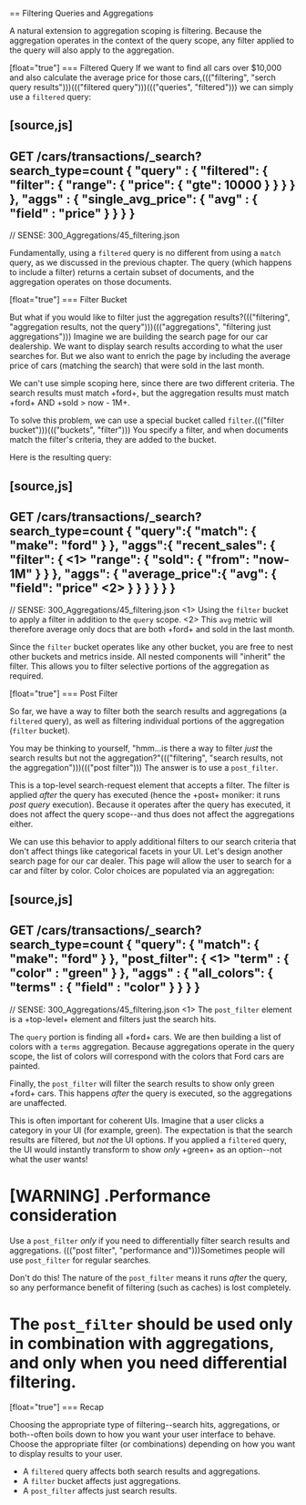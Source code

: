 
== Filtering Queries and Aggregations

A natural extension to aggregation scoping is filtering.  Because the aggregation
operates in the context of the query scope, any filter applied to the query
will also apply to the aggregation.

[float="true"]
=== Filtered Query
If we want to find all cars over $10,000 and also calculate the average price
for those cars,((("filtering", "serch query results")))((("filtered query")))((("queries", "filtered"))) we can simply use a `filtered` query:

[source,js]
--------------------------------------------------
GET /cars/transactions/_search?search_type=count
{
    "query" : {
        "filtered": {
            "filter": {
                "range": {
                    "price": {
                        "gte": 10000
                    }
                }
            }
        }
    },
    "aggs" : {
        "single_avg_price": {
            "avg" : { "field" : "price" }
        }
    }
}
--------------------------------------------------
// SENSE: 300_Aggregations/45_filtering.json

Fundamentally, using a `filtered` query is no different from using a `match`
query, as we discussed in the previous chapter.  The query (which happens to include
a filter) returns a certain subset of documents, and the aggregation operates
on those documents.

[float="true"]
=== Filter Bucket

But what if you would like to filter just the aggregation results?((("filtering", "aggregation results, not the query")))((("aggregations", "filtering just aggregations")))  Imagine we 
are building the search page for our car dealership.  We want to display
search results according to what the user searches for.  But we also want
to enrich the page by including the average price of cars (matching the search)
that were sold in the last month.

We can't use simple scoping here, since there are two different criteria.  The 
search results must match +ford+, but the aggregation results must match +ford+
AND +sold > now - 1M+.

To solve this problem, we can use a special bucket called `filter`.((("filter bucket")))((("buckets", "filter")))  You specify
a filter, and when documents match the filter's criteria, they are added to the
bucket.

Here is the resulting query:

[source,js]
--------------------------------------------------
GET /cars/transactions/_search?search_type=count
{
   "query":{
      "match": {
         "make": "ford"
      }
   },
   "aggs":{
      "recent_sales": {
         "filter": { <1>
            "range": {
               "sold": {
                  "from": "now-1M"
               }
            }
         },
         "aggs": {
            "average_price":{
               "avg": {
                  "field": "price" <2>
               }
            }
         }
      }
   }
}
--------------------------------------------------
// SENSE: 300_Aggregations/45_filtering.json
<1> Using the `filter` bucket to apply a filter in addition to the `query` scope.
<2> This `avg` metric will therefore average only docs that are both +ford+ and sold in the last month.

Since the `filter` bucket operates like any other bucket, you are free to nest
other buckets and metrics inside.  All nested components will "inherit" the filter.
This allows you to filter selective portions of the aggregation as required.

[float="true"]
=== Post Filter

So far, we have a way to filter both the search results and aggregations (a
`filtered` query), as well as filtering individual portions of the aggregation
(`filter` bucket).

You may be thinking to yourself, "hmm...is there a way to filter _just_ the search
results but not the aggregation?"((("filtering", "search results, not the aggregation")))((("post filter")))  The answer is to use a `post_filter`.

This is a top-level search-request element that accepts a filter.  The filter is
applied _after_ the query has executed (hence the +post+ moniker: it runs
_post query_ execution).  Because it operates after the query has executed,
it does not affect the query scope--and thus does not affect the aggregations
either.

We can use this behavior to apply additional filters to our search
criteria that don't affect things like categorical facets in your UI.  Let's 
design another search page for our car dealer.  This page will allow the user
to search for a car and filter by color.  Color choices are populated via an
aggregation:

[source,js]
--------------------------------------------------
GET /cars/transactions/_search?search_type=count
{
    "query": {
        "match": {
            "make": "ford"
        }
    },
    "post_filter": {    <1>
        "term" : {
            "color" : "green"
        }
    },
    "aggs" : {
        "all_colors": {
            "terms" : { "field" : "color" }
        }
    }
}
--------------------------------------------------
// SENSE: 300_Aggregations/45_filtering.json
<1> The `post_filter` element is a +top-level+ element and filters just the search hits.

The `query` portion is finding all +ford+ cars.  We are then building a list of
colors with a `terms` aggregation.  Because aggregations operate in the query
scope, the list of colors will correspond with the colors that Ford cars are
painted.

Finally, the `post_filter` will filter the search results to show only green
+ford+ cars.  This happens _after_ the query is executed, so the aggregations
are unaffected.

This is often important for coherent UIs.  Imagine that a user clicks a category in 
your UI (for example, green).  The expectation is that the search results are filtered,
but _not_ the UI options.  If you applied a `filtered` query, the UI would
instantly transform to show _only_ +green+ as an option--not what the user wants!

[WARNING]
.Performance consideration
====
Use a `post_filter` _only_ if you need to differentially filter search results 
and aggregations. ((("post filter", "performance and")))Sometimes people will use `post_filter` for regular searches.

Don't do this!  The nature of the `post_filter` means it runs _after_ the query,
so any performance benefit of filtering (such as caches) is lost completely.

The `post_filter` should be used only in combination with aggregations, and only
when you need differential filtering.
====

[float="true"]
=== Recap

Choosing the appropriate type of filtering--search hits, aggregations, or
both--often boils down to how you want your user interface to behave.  Choose
the appropriate filter (or combinations) depending on how you want to display
results to your user.

 - A `filtered` query affects both search results and aggregations.
 - A `filter` bucket affects just aggregations.
 - A `post_filter` affects just search results.






